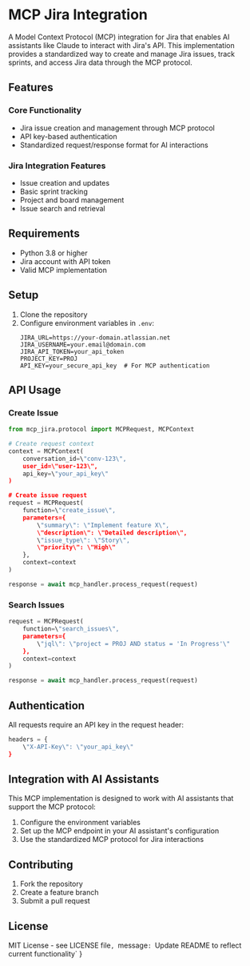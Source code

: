 # MCP Jira Integration

A Model Context Protocol (MCP) integration for Jira that enables AI assistants like Claude to interact with Jira's API. This implementation provides a standardized way to create and manage Jira issues, track sprints, and access Jira data through the MCP protocol.

## Features

### Core Functionality
- Jira issue creation and management through MCP protocol
- API key-based authentication
- Standardized request/response format for AI interactions

### Jira Integration Features
- Issue creation and updates
- Basic sprint tracking
- Project and board management
- Issue search and retrieval

## Requirements

- Python 3.8 or higher
- Jira account with API token
- Valid MCP implementation

## Setup

1. Clone the repository
2. Configure environment variables in `.env`:
   ```env
   JIRA_URL=https://your-domain.atlassian.net
   JIRA_USERNAME=your.email@domain.com
   JIRA_API_TOKEN=your_api_token
   PROJECT_KEY=PROJ
   API_KEY=your_secure_api_key  # For MCP authentication
   ```

## API Usage

### Create Issue
```python
from mcp_jira.protocol import MCPRequest, MCPContext

# Create request context
context = MCPContext(
    conversation_id=\"conv-123\",
    user_id=\"user-123\",
    api_key=\"your_api_key\"
)

# Create issue request
request = MCPRequest(
    function=\"create_issue\",
    parameters={
        \"summary\": \"Implement feature X\",
        \"description\": \"Detailed description\",
        \"issue_type\": \"Story\",
        \"priority\": \"High\"
    },
    context=context
)

response = await mcp_handler.process_request(request)
```

### Search Issues
```python
request = MCPRequest(
    function=\"search_issues\",
    parameters={
        \"jql\": \"project = PROJ AND status = 'In Progress'\"
    },
    context=context
)

response = await mcp_handler.process_request(request)
```

## Authentication

All requests require an API key in the request header:
```python
headers = {
    \"X-API-Key\": \"your_api_key\"
}
```

## Integration with AI Assistants

This MCP implementation is designed to work with AI assistants that support the MCP protocol:

1. Configure the environment variables
2. Set up the MCP endpoint in your AI assistant's configuration
3. Use the standardized MCP protocol for Jira interactions

## Contributing

1. Fork the repository
2. Create a feature branch
3. Submit a pull request

## License

MIT License - see LICENSE file`,
  `message`: `Update README to reflect current functionality`
}
